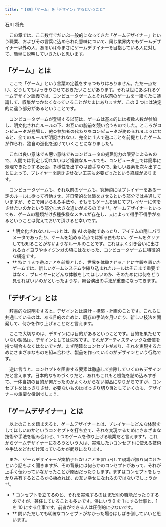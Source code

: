 ```yaml
---
title: "【89】「ゲーム」を「デザイン」するということ"
---
```



石川 将光


　この章では、ここ数年でだいぶ一般的になってきた「ゲームデザイナー」という職業、およびその言葉に込められた意味について、同じ業界内でもゲームデザイナー以外の人、あるいは今まさにゲームデザイナーを目指している人に対して、簡単に説明していきたいと思います。

## 「ゲーム」とは

　ここで「ゲーム」という言葉の定義をするつもりはありません。ただ一点だけ、どうしてもはっきりさせておきたいことがあります。それは世にあふれるゲームデザイン談義では、コンピュータゲームとそれ以前のゲームを一緒くたに議論して、収集がつかなくなっていることがたまにありますが、この 2 つには決定的に違う部分があるということです。

　コンピュータゲームが登場する以前は、ゲームは基本的には複数人数が参加し、明文化されたルールの下、お互いの腕前を競い合うものでした。ところがコンピュータが登場し、他の参加者の代わりをコンピュータが務められるようになると、全てのルールが明記されない、完全に 1 人で遊ぶことを前提としたゲームが作られ、独自の進化を遂げていくことになりました†。

　これは良い意味でも悪い意味でもコンピュータの処理能力の限界によるもので、人間では判定し切れないほど複雑なルールでも、コンピュータ上では簡単に処理できたりする反面、多様性を出すのは苦手なので、新しい要素を次々出すことによって、プレイヤーを飽きさせない工夫も必要だったという経緯があります。

　コンピュータゲームも、それ以前のゲームも、究極的にはプレイヤーをある一定のルールに従って行動させ、非日常的な体験をさせるという部分では共通していますが、そこで用いられる手法や、そもそもゲームを通じてプレイヤーに何をさせたいのかという部分に大きな違いがあるのです††。ゲームデザイナーといっても、ゲームの種類だけ多種多様なスキルが存在し、人によって得手不得手があるということは覚えておいて頂けると幸いです。

  - † 明文化されないルールとは、敵 AI の挙動であったり、アイテムの隠しパラメータであったり、ゲームを始める時点では知る由もない、ゲームをクリアしても知ることがないようなルールのことです。これはよく引き合いに出されるカイヨワやホイジンガの頃にはなかった、コンピュータゲームに特徴的な構造です。
  - †† 特に 1 人で遊ぶことを前提とした、世界を体験させることに主眼を置いたゲームでは、新しいゲームシステムや練り込まれたルールはそこまで重要ではなく、プレイヤーにどんな体験をしてほしいのか、そのためには何をどう見せればいいのかといったような、舞台演出の手法が重要になってきます。

## 「デザイン」とは

　辞書的な説明をすると、デザインとは設計・構築・計画のことです。これらに共通しているのは、ある目的のために、既存の手法を用いたり、新しい技法を開発して、何かを作り上げることだと言えます。

　ここで大切なのは、デザインには目的があるということです。目的を果たせていない製品は、デザインとしては失敗です。それがアーティスティックな価値を持つ場合もなくはないですが、まず明確なコンセプトがあり、それを実現するためにさまざまなものを組み合わせ、製品を作っていくのがデザインという行為です。

　逆に言うと、コンセプトを阻害する要素は徹底して排除していくのもデザインだと言えます。日本的なものづくりだと、あれもこれもと機能を詰め込みすぎて、一体当初の目的が何だったのかよくわからない製品になりがちですが、コンセプトをはっきりさせ、必要ないものはばっさり切り落としていくのも、デザイナーの重要な役割でしょう。

## 「ゲームデザイナー」とは

　以上のことを踏まえると、ゲームデザイナーとは、プレイヤーにどんな体験をしてほしいのかというコンセプトを打ち立て、それを実現するためにさまざまな技術や手法を組み合わせ、1 つのゲームを作り上げる職業だと言えます†。これからゲームデザイナーになろうという人は、実現したいコンセプトに使える技術や手法をどれだけ知っているかが武器になります。

　また、ゲームデザイナーが突拍子もないことを言い出して現場が振り回されたという話もよく聞きますが、その背景には何らかのコンセプトがあって、それが上手く伝わっていなかったことが原因だったりします。まずはコンセプトをしっかり共有するところから始めれば、お互い幸せになれるのではないでしょうか††。

  - † コンセプトを立てるのと、それを実現するのはまた別の職能だったりするのですが、兼任していることも多いです。俗にいう 0 を 1 にする仕事と、1 を 10 にする仕事です。前者ができる人は圧倒的に少ないです。
  - †† 問いただしても明確なコンセプトがなかった場合はしばき倒していいと思います。
